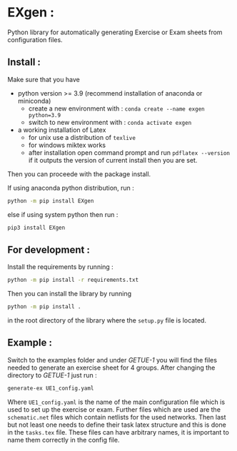 # EXgen : 

Python library for automatically generating Exercise or Exam sheets from configuration files. 

## Install : 
Make sure that you have
- python version >= 3.9 (recommend installation of anaconda or miniconda)
  - create a new environment with : `conda create --name exgen python=3.9`
  - switch to new environment with : `conda activate exgen`
- a working installation of Latex 
  - for unix use a distribution of `texlive`
  - for windows miktex works
  - after installation open command prompt and run `pdflatex --version` if it outputs the version of current install then you are set.

Then you can proceede with the package install. 

If using anaconda python distribution, run :  
```bash
python -m pip install EXgen
```

else if using system python then run : 
```bash
pip3 install EXgen
```

## For development : 
Install the requirements by running : 
```bash
python -m pip install -r requirements.txt
```

Then you can install the library by running 
```bash
python -m pip install .
```
in the root directory of the library where the `setup.py` file is located.


## Example : 
Switch to the examples folder and under *GETUE-1* you will find the files needed to generate an exercise sheet for 4 groups. After changing the directory to *GETUE-1* just run : 
```bash
generate-ex UE1_config.yaml
```

Where `UE1_config.yaml` is the name of the main configuration file which is used to set up the exercise or exam. Further files which are used are the `schematic.net` files which contain netlists for the used networks. Then last but not least one needs to define their task latex structure and this is done in the `tasks.tex` file. These files can have arbitrary names, it is important to name them correctly in the config file. 
